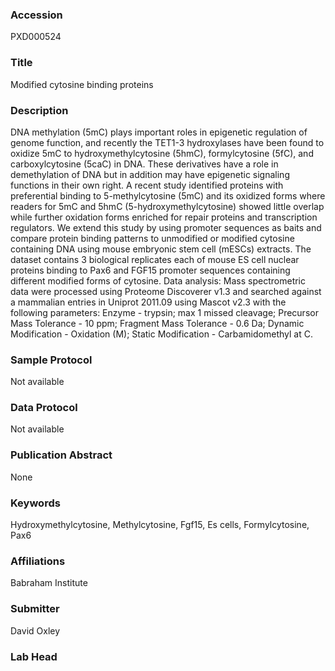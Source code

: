 ### Accession
PXD000524

### Title
Modified cytosine binding proteins

### Description
DNA methylation (5mC) plays important roles in epigenetic regulation of genome function, and recently the TET1-3 hydroxylases have been found to oxidize 5mC to hydroxymethylcytosine (5hmC), formylcytosine (5fC), and carboxylcytosine (5caC) in DNA. These derivatives have a role in demethylation of DNA but in addition may have epigenetic signaling functions in their own right. A recent study identified proteins with preferential binding to 5-methylcytosine (5mC) and its oxidized forms where readers for 5mC and 5hmC (5-hydroxymethylcytosine) showed little overlap while further oxidation forms enriched for repair proteins and transcription regulators. We extend this study by using promoter sequences as baits and compare protein binding patterns to unmodified or modified cytosine containing DNA using mouse embryonic stem cell (mESCs) extracts. The dataset contains 3 biological replicates each of mouse ES cell nuclear proteins binding to Pax6 and FGF15 promoter sequences containing different modified forms of cytosine. Data analysis: Mass spectrometric data were processed using Proteome Discoverer v1.3 and searched against a mammalian entries in Uniprot 2011.09 using Mascot v2.3 with the following parameters: Enzyme - trypsin; max 1 missed cleavage; Precursor Mass Tolerance - 10 ppm; Fragment Mass Tolerance - 0.6 Da; Dynamic Modification - Oxidation (M); Static Modification - Carbamidomethyl at C.

### Sample Protocol
Not available

### Data Protocol
Not available

### Publication Abstract
None

### Keywords
Hydroxymethylcytosine, Methylcytosine, Fgf15, Es cells, Formylcytosine, Pax6

### Affiliations
Babraham Institute

### Submitter
David Oxley

### Lab Head


